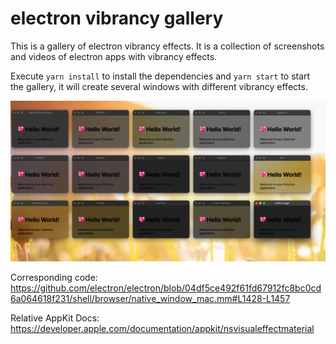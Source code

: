# electron vibrancy gallery

This is a gallery of electron vibrancy effects. It is a collection of screenshots and videos of electron apps with vibrancy effects.

Execute `yarn install` to install the dependencies and `yarn start` to start the gallery, it will create several windows with different vibrancy effects.

![example](./example.png)

Corresponding code: https://github.com/electron/electron/blob/04df5ce492f61fd67912fc8bc0cd6a064618f231/shell/browser/native_window_mac.mm#L1428-L1457

Relative AppKit Docs: https://developer.apple.com/documentation/appkit/nsvisualeffectmaterial
 